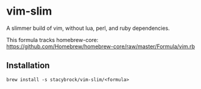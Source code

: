 # vim-slim

A slimmer build of vim, without lua, perl, and ruby dependencies.

This formula tracks homebrew-core: https://github.com/Homebrew/homebrew-core/raw/master/Formula/vim.rb

## Installation

`brew install -s stacybrock/vim-slim/<formula>`
